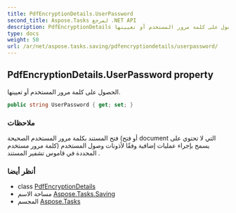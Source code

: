 ```yaml
---
title: PdfEncryptionDetails.UserPassword
second_title: Aspose.Tasks لمرجع .NET API
description: PdfEncryptionDetails ملكية. الحصول على كلمة مرور المستخدم أو تعيينها.
type: docs
weight: 50
url: /ar/net/aspose.tasks.saving/pdfencryptiondetails/userpassword/
---
```

## PdfEncryptionDetails.UserPassword property

الحصول على كلمة مرور المستخدم أو تعيينها.

```csharp
public string UserPassword { get; set; }
```

### ملاحظات

فتح المستند بكلمة مرور المستخدم الصحيحة (أو فتح document التي لا تحتوي على كلمة مرور مستخدم) يسمح بإجراء عمليات إضافية وفقًا لأذونات وصول المستخدم المحددة في قاموس تشفير المستند .

### أنظر أيضا

* class [PdfEncryptionDetails](../)
* مساحة الاسم [Aspose.Tasks.Saving](../../pdfencryptiondetails/)
* المجسم [Aspose.Tasks](../../../)



